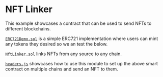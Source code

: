 # NFT Linker
This example showcases a contract that can be used to send NFTs to different blockchains.

[`ERC721Demo.sol`](ERC721Demo.sol) is a simple ERC721 implementation where users can mint any tokens they desired so we an test the below.

[`NftLinker.sol`](NftLinker.sol) links NFTs from any source to any chain.

[`headers.js`](headers.js) showcases how to use this module to set up the above smart contract on multiple chains and send an NFT to them.

